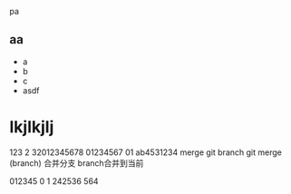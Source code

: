 pa
## aa
- a
- b
- c
- asdf
# lkjlkjlj

123
2
32012345678
01234567
01
ab4531234
merge 
git branch
git merge (branch) 合并分支 branch合并到当前

012345
0
1
242536
564